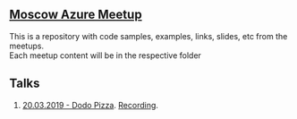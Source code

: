## [Moscow Azure Meetup](https://www.meetup.com/Moscow-Cloud-Computing-Meetup/)

This is a repository with code samples, examples, links, slides, etc from the meetups.  
Each meetup content will be in the respective folder


## Talks

1. [20.03.2019 - Dodo Pizza](20.03.2019). [Recording](https://www.youtube.com/watch?v=H9k9F81Esmw).